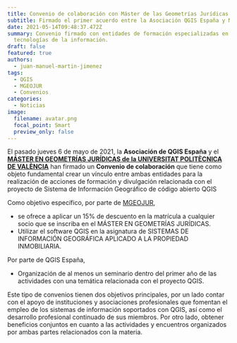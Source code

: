 ```yaml
---
title: Convenio de colaboración con Máster de las Geometrías Jurídicas de la UPV
subtitle: Firmado el primer acuerdo entre la Asociación QGIS España y MGEOJUR.
date: 2021-05-14T09:48:37.472Z
summary: Convenio firmado con entidades de formación especializadas en las
  tecnologías de la información.
draft: false
featured: true
authors:
  - juan-manuel-martin-jimenez
tags:
  - QGIS
  - MGEOJUR
  - Convenios
categories:
  - Noticias
image:
  filename: avatar.png
  focal_point: Smart
  preview_only: false
---
```

El pasado jueves 6 de mayo de 2021, la **Asociación de QGIS España** y el **[MÁSTER EN GEOMETRÍAS JURÍDICAS
de la UNIVERSITAT POLITÈCNICA DE VALÈNCIA](https://geometriasjurid.webs.upv.es/index.php/master-geometrias-juridicas/)** han firmado un **Convenio de colaboración** que tiene como objeto fundamental crear un vínculo entre ambas entidades para la realización de acciones de formación y divulgación relacionada con el proyecto de Sistema de Información Geográfico de código abierto QGIS

Como objetivo específico, por parte de [MGEOJUR](https://geometriasjurid.webs.upv.es/index.php/master-geometrias-juridicas/), 

* se ofrece a aplicar un 15% de
 descuento en la matrícula a cualquier socio que se inscriba en el MÁSTER EN GEOMETRÍAS JURÍDICAS.
* Utilizar el software QGIS en la asignatura de SISTEMAS DE INFORMACIÓN GEOGRÁFICA APLICADO A LA PROPIEDAD INMOBILIARIA.

Por parte de QGIS España,

* Organización de al menos un seminario dentro del primer año de las actividades con una
   temática relacionada con el proyecto QGIS.

Este tipo de convenios tienen dos objetivos principales, por un lado contar con el apoyo de instituciones y asociaciones profesionales que fomentan el empleo de los sistemas de información soportados con QGIS, así como el desarrollo profesional continuado de sus miembros. Por otro lado, obtener beneficios conjuntos en cuanto a las actividades y encuentros organizados por ambas partes relacionados con la materia.
